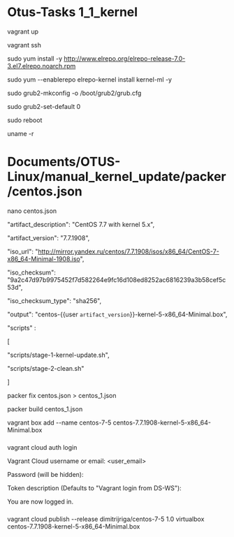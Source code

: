 # Otus-Tasks	1_1_kernel
vagrant up

vagrant ssh

sudo yum install -y http://www.elrepo.org/elrepo-release-7.0-3.el7.elrepo.noarch.rpm

sudo yum --enablerepo elrepo-kernel install kernel-ml -y

sudo grub2-mkconfig -o /boot/grub2/grub.cfg

sudo grub2-set-default 0

sudo reboot

uname -r

# Documents/OTUS-Linux/manual_kernel_update/packer/centos.json
nano centos.json

"artifact_description": "CentOS 7.7 with kernel 5.x",

"artifact_version": "7.7.1908",


"iso_url": "http://mirror.yandex.ru/centos/7.7.1908/isos/x86_64/CentOS-7-x86_64-Minimal-1908.iso",

"iso_checksum": "9a2c47d97b9975452f7d582264e9fc16d108ed8252ac6816239a3b58cef5c53d",

"iso_checksum_type": "sha256",

"output": "centos-{{user `artifact_version`}}-kernel-5-x86_64-Minimal.box",

"scripts" : 

  [

   "scripts/stage-1-kernel-update.sh",

   "scripts/stage-2-clean.sh"

  ]


packer fix centos.json > centos_1.json

packer build centos_1.json

vagrant box add --name centos-7-5 centos-7.7.1908-kernel-5-x86_64-Minimal.box

###

vagrant cloud auth login

Vagrant Cloud username or email: <user_email>

Password (will be hidden): 

Token description (Defaults to "Vagrant login from DS-WS"):

You are now logged in.

###

vagrant cloud publish --release dimitrijriga/centos-7-5 1.0 virtualbox centos-7.7.1908-kernel-5-x86_64-Minimal.box

